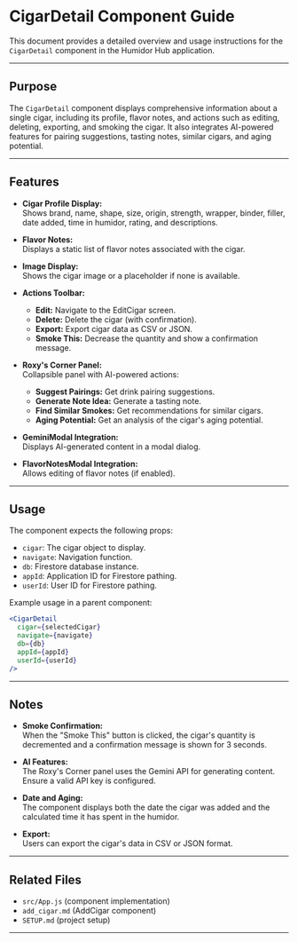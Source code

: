 # CigarDetail Component Guide

This document provides a detailed overview and usage instructions for the `CigarDetail` component in the Humidor Hub application.

---

## Purpose

The `CigarDetail` component displays comprehensive information about a single cigar, including its profile, flavor notes, and actions such as editing, deleting, exporting, and smoking the cigar. It also integrates AI-powered features for pairing suggestions, tasting notes, similar cigars, and aging potential.

---

## Features

- **Cigar Profile Display:**  
  Shows brand, name, shape, size, origin, strength, wrapper, binder, filler, date added, time in humidor, rating, and descriptions.

- **Flavor Notes:**  
  Displays a static list of flavor notes associated with the cigar.

- **Image Display:**  
  Shows the cigar image or a placeholder if none is available.

- **Actions Toolbar:**  
  - **Edit:** Navigate to the EditCigar screen.
  - **Delete:** Delete the cigar (with confirmation).
  - **Export:** Export cigar data as CSV or JSON.
  - **Smoke This:** Decrease the quantity and show a confirmation message.

- **Roxy's Corner Panel:**  
  Collapsible panel with AI-powered actions:
  - **Suggest Pairings:** Get drink pairing suggestions.
  - **Generate Note Idea:** Generate a tasting note.
  - **Find Similar Smokes:** Get recommendations for similar cigars.
  - **Aging Potential:** Get an analysis of the cigar's aging potential.

- **GeminiModal Integration:**  
  Displays AI-generated content in a modal dialog.

- **FlavorNotesModal Integration:**  
  Allows editing of flavor notes (if enabled).

---

## Usage

The component expects the following props:

- `cigar`: The cigar object to display.
- `navigate`: Navigation function.
- `db`: Firestore database instance.
- `appId`: Application ID for Firestore pathing.
- `userId`: User ID for Firestore pathing.

Example usage in a parent component:

```jsx
<CigarDetail
  cigar={selectedCigar}
  navigate={navigate}
  db={db}
  appId={appId}
  userId={userId}
/>
```

---

## Notes

- **Smoke Confirmation:**  
  When the "Smoke This" button is clicked, the cigar's quantity is decremented and a confirmation message is shown for 3 seconds.

- **AI Features:**  
  The Roxy's Corner panel uses the Gemini API for generating content. Ensure a valid API key is configured.

- **Date and Aging:**  
  The component displays both the date the cigar was added and the calculated time it has spent in the humidor.

- **Export:**  
  Users can export the cigar's data in CSV or JSON format.

---

## Related Files

- `src/App.js` (component implementation)
- `add_cigar.md` (AddCigar component)
- `SETUP.md` (project setup)

---
